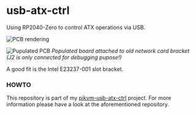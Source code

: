 # usb-atx-ctrl
Using RP2040-Zero to control ATX operations via USB.

![PCB rendering](/usb-atx-ctrl.jpg)

![Pupulated PCB](/usb-atx-ctrl-picture1.jpg)
*Populated board attached to old network card bracket (J2 is only connected for debugging pupose!)*

A good fit is the Intel E23237-001 slot bracket.

### HOWTO

This repository is part of my [pikvm-usb-atx-ctrl](https://github.com/zappanaut/pikvm-usb-atx-ctrl) project. For more information please have a look at the aforementioned repository.
